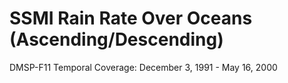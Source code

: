 # SSMI Rain Rate Over Oceans (Ascending/Descending)
DMSP-F11 Temporal Coverage: December 3, 1991 - May 16, 2000
